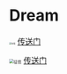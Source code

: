 # Dream

<img src="http://www.pbccrc.org.cn/zxzx/xhtml/images/logo.jpg" alt="征信" style="zoom:25%;" />  [传送门](https://ipcrs.pbccrc.org.cn/ "个人征信查询")

<img src="https://etax.hunan.chinatax.gov.cn/wsbs/images/taxlogo.png" alt="征信" style="zoom:50%;" />  [传送门](https://etax.hunan.chinatax.gov.cn/wsbs/ "国家税务总局湖南省税务局")
